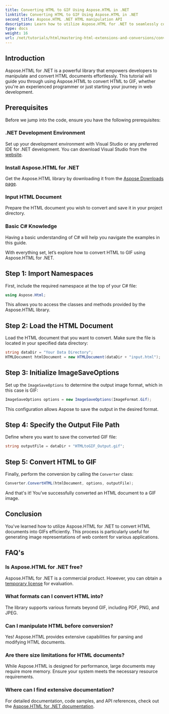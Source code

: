 ```yaml
---
title: Converting HTML to GIF Using Aspose.HTML in .NET
linktitle: Converting HTML to GIF Using Aspose.HTML in .NET
second_title: Aspose.HTML .NET HTML manipulation API
description: Learn how to utilize Aspose.HTML for .NET to seamlessly convert HTML documents into GIF images. This comprehensive guide walks you through step-by-step guide.
type: docs
weight: 16
url: /net/tutorials/html/mastering-html-extensions-and-conversions/converting-html-to-gif/
---
```

## Introduction

Aspose.HTML for .NET is a powerful library that empowers developers to manipulate and convert HTML documents effortlessly. This tutorial will guide you through using Aspose.HTML to convert HTML to GIF, whether you're an experienced programmer or just starting your journey in web development.

## Prerequisites

Before we jump into the code, ensure you have the following prerequisites:

### .NET Development Environment 

Set up your development environment with Visual Studio or any preferred IDE for .NET development. You can download Visual Studio from the [website](https://visualstudio.microsoft.com/downloads/).

### Install Aspose.HTML for .NET

Get the Aspose.HTML library by downloading it from the [Aspose Downloads page](https://releases.aspose.com/html/net/).

### Input HTML Document

Prepare the HTML document you wish to convert and save it in your project directory.

### Basic C# Knowledge

Having a basic understanding of C# will help you navigate the examples in this guide.

With everything set, let’s explore how to convert HTML to GIF using Aspose.HTML for .NET.

## Step 1: Import Namespaces

First, include the required namespace at the top of your C# file:

```csharp
using Aspose.Html;
```

This allows you to access the classes and methods provided by the Aspose.HTML library.

## Step 2: Load the HTML Document

Load the HTML document that you want to convert. Make sure the file is located in your specified data directory:

```csharp
string dataDir = "Your Data Directory";
HTMLDocument htmlDocument = new HTMLDocument(dataDir + "input.html");
```

## Step 3: Initialize ImageSaveOptions

Set up the `ImageSaveOptions` to determine the output image format, which in this case is GIF:

```csharp
ImageSaveOptions options = new ImageSaveOptions(ImageFormat.Gif);
```

This configuration allows Aspose to save the output in the desired format.

## Step 4: Specify the Output File Path

Define where you want to save the converted GIF file:

```csharp
string outputFile = dataDir + "HTMLtoGIF_Output.gif";
```

## Step 5: Convert HTML to GIF

Finally, perform the conversion by calling the `Converter` class:

```csharp
Converter.ConvertHTML(htmlDocument, options, outputFile);
```

And that's it! You’ve successfully converted an HTML document to a GIF image.

## Conclusion

You've learned how to utilize Aspose.HTML for .NET to convert HTML documents into GIFs efficiently. This process is particularly useful for generating image representations of web content for various applications.

## FAQ's

### Is Aspose.HTML for .NET free?  
Aspose.HTML for .NET is a commercial product. However, you can obtain a [temporary license](https://purchase.aspose.com/temporary-license/) for evaluation.

### What formats can I convert HTML into?  
The library supports various formats beyond GIF, including PDF, PNG, and JPEG.

### Can I manipulate HTML before conversion?  
Yes! Aspose.HTML provides extensive capabilities for parsing and modifying HTML documents.

### Are there size limitations for HTML documents?  
While Aspose.HTML is designed for performance, large documents may require more memory. Ensure your system meets the necessary resource requirements.

### Where can I find extensive documentation?  
For detailed documentation, code samples, and API references, check out the [Aspose.HTML for .NET documentation](https://reference.aspose.com/html/net/).
